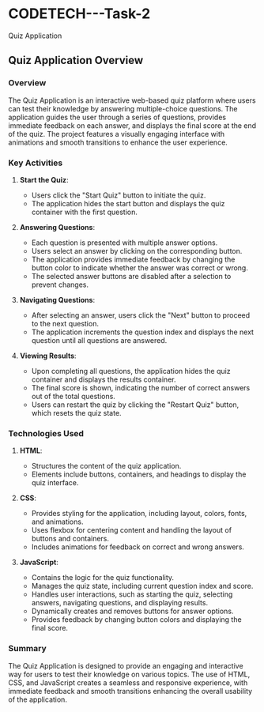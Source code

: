# CODETECH---Task-2
Quiz Application
## Quiz Application Overview

### Overview
The Quiz Application is an interactive web-based quiz platform where users can test their knowledge by answering multiple-choice questions. The application guides the user through a series of questions, provides immediate feedback on each answer, and displays the final score at the end of the quiz. The project features a visually engaging interface with animations and smooth transitions to enhance the user experience.

### Key Activities
1. **Start the Quiz**:
   - Users click the "Start Quiz" button to initiate the quiz.
   - The application hides the start button and displays the quiz container with the first question.

2. **Answering Questions**:
   - Each question is presented with multiple answer options.
   - Users select an answer by clicking on the corresponding button.
   - The application provides immediate feedback by changing the button color to indicate whether the answer was correct or wrong.
   - The selected answer buttons are disabled after a selection to prevent changes.

3. **Navigating Questions**:
   - After selecting an answer, users click the "Next" button to proceed to the next question.
   - The application increments the question index and displays the next question until all questions are answered.

4. **Viewing Results**:
   - Upon completing all questions, the application hides the quiz container and displays the results container.
   - The final score is shown, indicating the number of correct answers out of the total questions.
   - Users can restart the quiz by clicking the "Restart Quiz" button, which resets the quiz state.

### Technologies Used
1. **HTML**:
   - Structures the content of the quiz application.
   - Elements include buttons, containers, and headings to display the quiz interface.

2. **CSS**:
   - Provides styling for the application, including layout, colors, fonts, and animations.
   - Uses flexbox for centering content and handling the layout of buttons and containers.
   - Includes animations for feedback on correct and wrong answers.

3. **JavaScript**:
   - Contains the logic for the quiz functionality.
   - Manages the quiz state, including current question index and score.
   - Handles user interactions, such as starting the quiz, selecting answers, navigating questions, and displaying results.
   - Dynamically creates and removes buttons for answer options.
   - Provides feedback by changing button colors and displaying the final score.

### Summary
The Quiz Application is designed to provide an engaging and interactive way for users to test their knowledge on various topics. The use of HTML, CSS, and JavaScript creates a seamless and responsive experience, with immediate feedback and smooth transitions enhancing the overall usability of the application.
